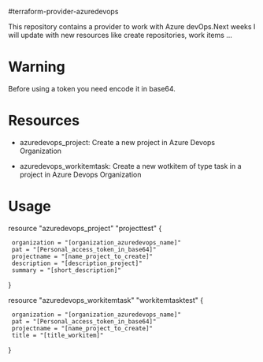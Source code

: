 #terraform-provider-azuredevops


This repository contains a provider to work with Azure devOps.Next weeks I will update with new resources like create repositories, work items ...  

# Warning

Before using a token you need encode it in base64.

# Resources

- azuredevops_project: 
   Create a new project in Azure Devops Organization

- azuredevops_workitemtask: 
   Create a new wotkitem of type task in a project in Azure Devops Organization
   
# Usage

resource "azuredevops_project" "projecttest" {

     organization = "[organization_azuredevops_name]"
     pat = "[Personal_access_token_in_base64]"
     projectname = "[name_project_to_create]"
     description = "[description_project]"
     summary = "[short_description]"
}

resource "azuredevops_workitemtask" "workitemtasktest" {

     organization = "[organization_azuredevops_name]"
     pat = "[Personal_access_token_in_base64]"
     projectname = "[name_project_to_create]"
     title = "[title_workitem]"     
}


